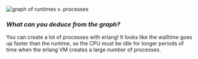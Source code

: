 ![graph of runtimes v. processes](https://github.com/7stud/Programming-Erlang-Exercises-Solutions-Answers/blob/master/Chapter%2012/runtimes.png)

### *What can you deduce from the graph?*
You can create a lot of processes with erlang!  It looks like the walltime goes up faster than the runtime, so the CPU must be  idle for longer periods of time when the erlang VM creates a large number of processes.
